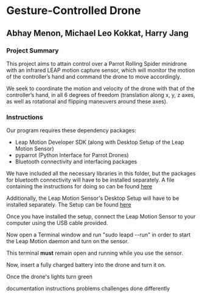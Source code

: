 # Gesture-Controlled Drone
## Abhay Menon, Michael Leo Kokkat, Harry Jang


### Project Summary
This project aims to attain control over a Parrot Rolling Spider minidrone with an infrared LEAP motion capture sensor, which will monitor the motion of the controller’s hand and command the drone to move accordingly.

We seek to coordinate the motion and velocity of the drone with that of the controller’s hand, in all 6 degrees of freedom (translation along x, y, z axes, as well as rotational and flipping maneuvers around these axes).

### Instructions
Our program requires these dependency packages:
  * Leap Motion Developer SDK (along with Desktop Setup of the Leap Motion Sensor)
  * pyparrot (Python Interface for Parrot Drones)
  * Bluetooth connectivity and interfacing packages

We have included all the necessary libraries in this folder, but the packages for bluetooth connectivity will have to be installed separately. A file containing the instructions for doing so can be found [here](http://s000.tinyupload.com/index.php?file_id=15864374397876658484)

Additionally, the Leap Motion Sensor's Desktop Setup will have to be installed separately. The Setup can be found [here](https://www.leapmotion.com/setup/desktop/linux/)

Once you have installed the setup, connect the Leap Motion Sensor to your computer using the USB cable provided. 

Now open a Terminal window and run "sudo leapd --run" in order to start the Leap Motion daemon and turn on the sensor.

This terminal **must** remain open and running while you use the sensor.

Now, insert a fully charged battery into the drone and turn it on.

Once the drone's lights turn green




documentation
instructions
problems
challenges
done differently
 
